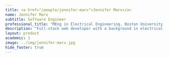 ```yaml
---
title: <a href="/people/jennifer-marx">Jennifer Marx</a>
name: Jennifer Marx
subtitle: Software Engineer
professional_title: "MEng in Electrical Engineering, Boston University, Lead Software Developer (2015-2019)"  # Joined professional titles
description: "Full-stack web developer with a background in electrical engineering and industrial design."
layout: product
academic: 1
image: ../img/jennifer-marx.jpg
hide_footer: true
---
```

